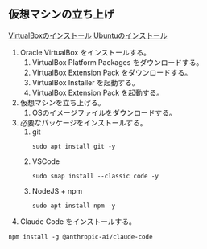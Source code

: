 ## 仮想マシンの立ち上げ
[VirtualBoxのインストール](https://www.kagoya.jp/howto/it-glossary/server/virtualbox)
[Ubuntuのインストール](https://qiita.com/HirMtsd/items/225c20b77a7cd5194834)

1. Oracle VirtualBox をインストールする。
   1. VirtualBox Platform Packages をダウンロードする。
   2. VirtualBox Extension Pack をダウンロードする。
   3. VirtualBox Installer を起動する。
   4. VirtualBox Extension Pack を起動する。
2. 仮想マシンを立ち上げる。
   1. OSのイメージファイルをダウンロードする。
3. 必要なパッケージをインストールする。
   1. git
      ```
      sudo apt install git -y
      ```
   2. VSCode
      ```
      sudo snap install --classic code -y
      ```
   3. NodeJS + npm
      ```
      sudo apt install npm -y
      ```
4. Claude Code をインストールする。
```
npm install -g @anthropic-ai/claude-code
```
